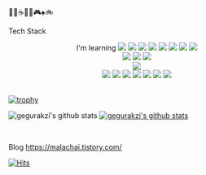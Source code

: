 
🍹🥃☕🕺🎤🎮♠🚲


 <summary>Tech Stack</summary>
   <p><p align='center'>
 I'm learning <img src="https://img.shields.io/badge/Java-E42C2E?style=flat-square&logo=Java&logoColor=white"/> </a>
 <img src="https://img.shields.io/badge/Spring-6AAE3D?style=flat-square&logo=Spring&logoColor=white"/> </a>
 <img src="https://img.shields.io/badge/Thymeleaf-005C0F?style=flat-square&logo=Thymeleaf&logoColor=white"/> </a>
 <img src="https://img.shields.io/badge/JSP-000000?style=flat-square&logo=JSP&logoColor=white"/> </a>
 <img src="https://img.shields.io/badge/Python-3776AB?style=flat-square&logo=Python&logoColor=white"/> </a>
 <img src="https://img.shields.io/badge/Tensorflow-DA5427?style=flat-square&logo=Tensorflow&logoColor=252525"/></a>
 <img src="https://img.shields.io/badge/NumPy-013243?style=flat-square&logo=NumPy&logoColor=white"/></a>
 <img src="https://img.shields.io/badge/JavaScript-F7DF1E?style=flat-square&logo=JavaScript&logoColor=white"/></a><br>
 <img src="https://img.shields.io/badge/C-A8B9CC?style=flat-square&logo=C&logoColor=white"/> </a>
 <img src="https://img.shields.io/badge/C++-A8B9CC?style=flat-square&logo=C++&logoColor=white"/> </a>
 <img src="https://img.shields.io/badge/AWS-4479A1?style=flat-square&logo=AWS&logoColor=white"/></a><br>
 <img src="https://img.shields.io/badge/MySQL-4479A1?style=flat-square&logo=MySQL&logoColor=white"/></a><br>
 <img src="https://img.shields.io/badge/Linux-005571?style=flat-square&logo=Linux&logoColor=white"/></a>
 <img src="https://img.shields.io/badge/CentOS-005571?style=flat-square&logo=CentOS&logoColor=white"/></a>
 <img src="https://img.shields.io/badge/Docker-005571?style=flat-square&logo=Docker&logoColor=white"/></a>
 <img src="https://img.shields.io/badge/Hadoop-005571?style=flat-square&logo=Hadoop&logoColor=white"/></a>
 <img src="https://img.shields.io/badge/ZooKeeper-005571?style=flat-square&logo=ZooKeeper&logoColor=white"/></a>
 <img src="https://img.shields.io/badge/Hive-005571?style=flat-square&logo=Hive&logoColor=white"/></a>
 <img src="https://img.shields.io/badge/Spark-005571?style=flat-square&logo=Spark&logoColor=white"/></a>

<br>
<br>

[![trophy](https://github-profile-trophy.vercel.app/?username=gegurakzi&row=1)](https://github.com/ryo-ma/github-profile-trophy)

![gegurakzi's github stats](https://github-readme-stats.vercel.app/api?username=gegurakzi&show_icons=true)
[![gegurakzi's github stats](https://github-readme-stats.vercel.app/api/top-langs/?username=gegurakzi&show_icons=true&hide_border=true&title_color=004386&icon_color=004386&layout=compact)](https://github.com/gegurakzi)

<br> 

Blog https://malachai.tistory.com/

[![Hits](https://hits.seeyoufarm.com/api/count/incr/badge.svg?url=https%3A%2F%2Fgithub.com%2Fgegurakzi%2F&count_bg=%2379C83D&title_bg=%23555555&icon=&icon_color=%23E7E7E7&title=hits&edge_flat=false)](https://hits.seeyoufarm.com)
